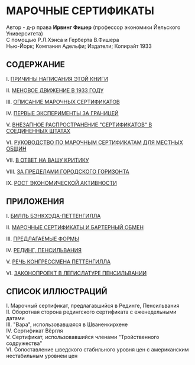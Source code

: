 МАРОЧНЫЕ СЕРТИФИКАТЫ
====================

Автор - д-р права **Ирвинг Фишер** (профессор экономики Йельского Университета)  
С помощью Р.Л.Хэнса и Герберта В.Фишера  
Нью-Йорк; Компания Адельфи; Издатели; Копирайт 1933

СОДЕРЖАНИЕ
----------
I. [ПРИЧИНЫ НАПИСАНИЯ ЭТОЙ КНИГИ](stamp1.md)

II. [МЕНОВОЕ ДВИЖЕНИЕ В 1933 ГОДУ](stamp2.md)

III. [ОПИСАНИЕ МАРОЧНЫХ СЕРТИФИКАТОВ](stamp3.md)

IV. [ПЕРВЫЕ ЭКСПЕРИМЕНТЫ ЗА ГРАНИЦЕЙ](stamp4.md)

V. [ВНЕЗАПНОЕ РАСПРОСТРАНЕНИЕ "СЕРТИФИКАТОВ" В СОЕДИНЕННЫХ ШТАТАХ](stamp5.md)

VI. [РУКОВОДСТВО ПО МАРОЧНЫМ СЕРТИФИКАТАМ ДЛЯ МЕСТНЫХ ОБЩИН](stamp6.md)

VII. [В ОТВЕТ НА ВАШУ КРИТИКУ](stamp7.md)

VIII. [ЗА ПРЕДЕЛАМИ ГОРОДСКОГО ГОРИЗОНТА](stamp8.md)

IX. [РОСТ ЭКОНОМИЧЕСКОЙ АКТИВНОСТИ](stamp9.md)

ПРИЛОЖЕНИЯ
----------
I. [БИЛЛЬ БЭНКХЭДА-ПЕТТЕНГИЛЛА](stamp-ap-1.md)

II. [МАРОЧНЫЕ СЕРТИФИКАТЫ И БАРТЕРНЫЙ ОБМЕН](stamp-ap-2.md)

III. [ПРЕДЛАГАЕМЫЕ ФОРМЫ](stamp-ap-3.md)

IV. [РЕДИНГ, ПЕНСИЛЬВАНИЯ](stamp-ap-4.md)

V. [РЕЧЬ КОНГРЕССМЕНА ПЕТТЕНГИЛЛА](stamp-ap-5.md)

VI. [ЗАКОНОПРОЕКТ В ЛЕГИСЛАТУРЕ ПЕНСИЛЬВАНИИ](stamp-ap-6.md)

СПИСОК ИЛЛЮСТРАЦИЙ
------------------
I. Марочный сертификат, предлагавшийся в Рединге, Пенсильвания  
II. Оборотная сторона редингского сертификата с еженедельными датами  
III. "Вара", использовавшаяся в Шваненкирхене  
IV. Сертификат Вёргля  
V. Сертификат, использовавшийся членами "Тройственного содружества"  
VI. Сопоставление шведского стабильного уровня цен с американским нестабильным уровнем цен

